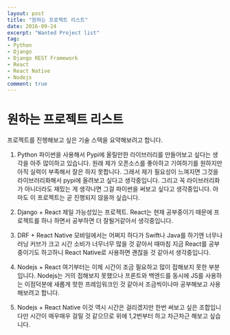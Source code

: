 ```yaml
---
layout: post
title: "원하는 프로젝트 리스트"   
date: 2016-09-24
excerpt: "Wanted Project list"
tag:
- Python
- Django
- Django REST Framework
- React
- React Native
- Nodejs
comment: true
---
```


원하는 프로젝트 리스트
=====

프로젝트를 진행해보고 싶은 기술 스택을 요약해보려고 합니다.

1. Python
파이썬을 사용해서 Pypi에 올릴만한 라이브러리를 만들어보고 싶다는 생각을 아주 많이하고 있습니다.
원래 제가 오픈소스를 좋아하고 기여하기를 원하지만 아직 실력이 부족해서 잘은 하지 못합니다. 그래서 제가 필요성이 느껴지면 그것을 라이브러리화해서 pypi에 올려보고 싶다고 생각중입니다.
그리고 꼭 라이브러리화가 아니더라도 재밌는 게 생각나면 그걸 파이썬을 써보고 싶다고 생각중입니다. 아마도 이 프로젝트는 곧 진행되지 않을까 싶습니다.

2. Django + React
제일 가능성있는 프로젝트.
React는 현재 공부중이기 때문에 프로젝트를 하나 하면서 공부하면 더 잘될거같아서 생각중입니다.

3. DRF + React Native
모바일에서는 어쩌지 하다가 Swift나 Java를 하기엔 너무나 러닝 커브가 크고 시간 소비가 너무너무 많을 것 같아서 때마침 지금 React를 공부중이기도 하고하니 React Native로 사용하면 괜찮을 것 같아서 생각중입니다.

4. Nodejs + React
여기부터는 이제 시간이 조금 필요하고 많이 접해보지 못한 부분입니다. Nodejs는 거의 접해보지 못했으나 프론트와 백엔드를 동시에 JS를 사용하는 이점덕분에 새롭게 핫한 프레임워크인 것  같아서 조금씩이나마 공부해보고 사용해보려고 합니다.

5. Nodejs + React Native
이것 역시 시간은 걸리겠지만 한번 써보고 싶은 조합입니다만 시간이 매우매우 걸릴 것 같으므로 위에 1,2번부터 하고 차근차근 해보고 싶습니다.
